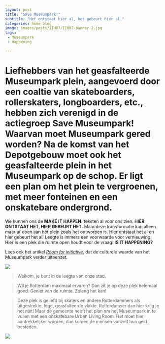```yaml
---
layout: post
title: "Save Museumpark!"
subtitle: "Het ontstaat hier al, het gebeurt hier al."
categories: home blog
image: images/posts/IIH07/IIH07-banner-2.jpg
tags:
 - Museumpark
 - Happening

---
```


# Liefhebbers van het geasfalteerde Museumpark plein, aangevoerd door een coaltie van skateboarders, rollerskaters, longboarders, etc., hebben zich verenigd in de actiegroep Save Museumpark! Waarvan moet Museumpark gered worden? Na de komst van het Depotgebouw moet ook het geasfalteerde plein in het Museumpark op de schop. Er ligt een plan om het plein te vergroenen, met meer fonteinen en een onskatebare ondergrond. 

We kunnen ons de **MAKE IT HAPPEN.** teksten al voor ons zien. **HIER ONTSTAAT HET, HIER GEBEURT HET.** Maar deze transformatie kan alleen maar af doen aan het plein zoals het ontworpen is. Hier ontstaat het al en hier gebeurt het al! Leegte is immers een voorwaarde voor vernieuwing. Hier is een plek die ruimte open houdt voor de vraag: **IS IT HAPPENING?**

Lees ook het artikel [_Room for initiative_](https://www.rotterdamisithappening.nl/home/blog/2021/07/17/IIH07.html), dat de culturele waarde van het Museumpark verder uiteenzet.
<br>

![](https://www.rotterdamisithappening.nl/images/posts/IIH07/IIH07-banner-1.jpg)

>Welkom, je bent in de leegte van onze stad.

>Wil je Rotterdam maximaal ervaren? Dan zit je op deze plek helemaal goed. Geniet van de ruimte. Zolang het kan!

>Deze plek is geliefd bij skaters en andere Rotterdammers als uitgestrekte, lege, geasfalteerde vlakte. Rotterdamser dan hier krijg je het niet! Maar de gemeente heeft het plan om het Museumpark in te vullen met een onskatebare Urban Living Room. Het moet hier aantrekkelijker worden, dan komen de mensen vanzelf hun geld besteden.


![](https://www.rotterdamisithappening.nl/images/posts/IIH07/IIH07-banner-3.jpg)
